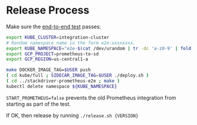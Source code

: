# Release Process

Make sure the [end-to-end test](https://github.com/Stackdriver/stackdriver-prometheus-e2e) passes:
```sh
export KUBE_CLUSTER=integration-cluster
# Random namespace name in the form e2e-xxxxxxxx.
export KUBE_NAMESPACE="e2e-$(cat /dev/urandom | tr -dc 'a-z0-9' | fold -w 8 | head -n 1)"
export GCP_PROJECT=prometheus-to-sd
export GCP_REGION=us-central1-a

make DOCKER_IMAGE_TAG=$USER push
( cd kube/full ; SIDECAR_IMAGE_TAG=$USER ./deploy.sh )
( cd ../stackdriver-prometheus-e2e ; make )
kubectl delete namespace ${KUBE_NAMESPACE}
```

`START_PROMETHEUS=false` prevents the old Prometheus integration from starting as part of the test.

If OK, then release by running `./release.sh {VERSION}`

